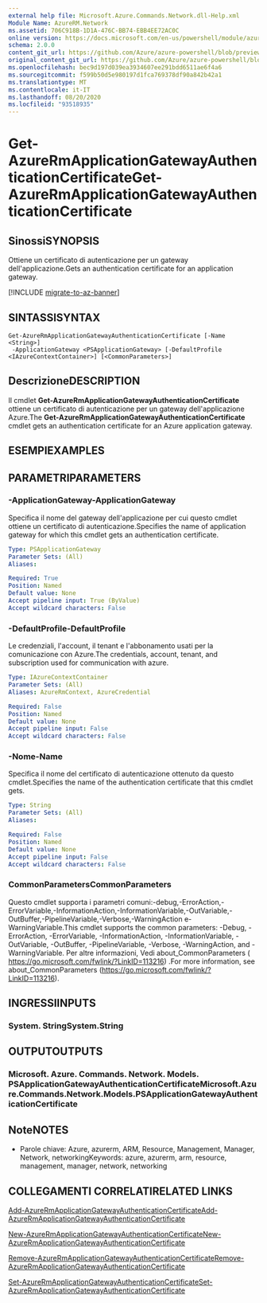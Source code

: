 ```yaml
---
external help file: Microsoft.Azure.Commands.Network.dll-Help.xml
Module Name: AzureRM.Network
ms.assetid: 706C918B-1D1A-476C-BB74-EBB4EE72AC0C
online version: https://docs.microsoft.com/en-us/powershell/module/azurerm.network/get-azurermapplicationgatewayauthenticationcertificate
schema: 2.0.0
content_git_url: https://github.com/Azure/azure-powershell/blob/preview/src/ResourceManager/Network/Commands.Network/help/Get-AzureRmApplicationGatewayAuthenticationCertificate.md
original_content_git_url: https://github.com/Azure/azure-powershell/blob/preview/src/ResourceManager/Network/Commands.Network/help/Get-AzureRmApplicationGatewayAuthenticationCertificate.md
ms.openlocfilehash: bec9d197d039ea3934607ee291bdd6511ae6f4a6
ms.sourcegitcommit: f599b50d5e980197d1fca769378df90a842b42a1
ms.translationtype: MT
ms.contentlocale: it-IT
ms.lasthandoff: 08/20/2020
ms.locfileid: "93518935"
---
```

# <span data-ttu-id="e76e4-101">Get-AzureRmApplicationGatewayAuthenticationCertificate</span><span class="sxs-lookup"><span data-stu-id="e76e4-101">Get-AzureRmApplicationGatewayAuthenticationCertificate</span></span>

## <span data-ttu-id="e76e4-102">Sinossi</span><span class="sxs-lookup"><span data-stu-id="e76e4-102">SYNOPSIS</span></span>
<span data-ttu-id="e76e4-103">Ottiene un certificato di autenticazione per un gateway dell'applicazione.</span><span class="sxs-lookup"><span data-stu-id="e76e4-103">Gets an authentication certificate for an application gateway.</span></span>

[!INCLUDE [migrate-to-az-banner](../../includes/migrate-to-az-banner.md)]

## <span data-ttu-id="e76e4-104">SINTASSI</span><span class="sxs-lookup"><span data-stu-id="e76e4-104">SYNTAX</span></span>

```
Get-AzureRmApplicationGatewayAuthenticationCertificate [-Name <String>]
 -ApplicationGateway <PSApplicationGateway> [-DefaultProfile <IAzureContextContainer>] [<CommonParameters>]
```

## <span data-ttu-id="e76e4-105">Descrizione</span><span class="sxs-lookup"><span data-stu-id="e76e4-105">DESCRIPTION</span></span>
<span data-ttu-id="e76e4-106">Il cmdlet **Get-AzureRmApplicationGatewayAuthenticationCertificate** ottiene un certificato di autenticazione per un gateway dell'applicazione Azure.</span><span class="sxs-lookup"><span data-stu-id="e76e4-106">The **Get-AzureRmApplicationGatewayAuthenticationCertificate** cmdlet gets an authentication certificate for an Azure application gateway.</span></span>

## <span data-ttu-id="e76e4-107">ESEMPI</span><span class="sxs-lookup"><span data-stu-id="e76e4-107">EXAMPLES</span></span>

## <span data-ttu-id="e76e4-108">PARAMETRI</span><span class="sxs-lookup"><span data-stu-id="e76e4-108">PARAMETERS</span></span>

### <span data-ttu-id="e76e4-109">-ApplicationGateway</span><span class="sxs-lookup"><span data-stu-id="e76e4-109">-ApplicationGateway</span></span>
<span data-ttu-id="e76e4-110">Specifica il nome del gateway dell'applicazione per cui questo cmdlet ottiene un certificato di autenticazione.</span><span class="sxs-lookup"><span data-stu-id="e76e4-110">Specifies the name of application gateway for which this cmdlet gets an authentication certificate.</span></span>

```yaml
Type: PSApplicationGateway
Parameter Sets: (All)
Aliases: 

Required: True
Position: Named
Default value: None
Accept pipeline input: True (ByValue)
Accept wildcard characters: False
```

### <span data-ttu-id="e76e4-111">-DefaultProfile</span><span class="sxs-lookup"><span data-stu-id="e76e4-111">-DefaultProfile</span></span>
<span data-ttu-id="e76e4-112">Le credenziali, l'account, il tenant e l'abbonamento usati per la comunicazione con Azure.</span><span class="sxs-lookup"><span data-stu-id="e76e4-112">The credentials, account, tenant, and subscription used for communication with azure.</span></span>

```yaml
Type: IAzureContextContainer
Parameter Sets: (All)
Aliases: AzureRmContext, AzureCredential

Required: False
Position: Named
Default value: None
Accept pipeline input: False
Accept wildcard characters: False
```

### <span data-ttu-id="e76e4-113">-Nome</span><span class="sxs-lookup"><span data-stu-id="e76e4-113">-Name</span></span>
<span data-ttu-id="e76e4-114">Specifica il nome del certificato di autenticazione ottenuto da questo cmdlet.</span><span class="sxs-lookup"><span data-stu-id="e76e4-114">Specifies the name of the authentication certificate that this cmdlet gets.</span></span>

```yaml
Type: String
Parameter Sets: (All)
Aliases: 

Required: False
Position: Named
Default value: None
Accept pipeline input: False
Accept wildcard characters: False
```

### <span data-ttu-id="e76e4-115">CommonParameters</span><span class="sxs-lookup"><span data-stu-id="e76e4-115">CommonParameters</span></span>
<span data-ttu-id="e76e4-116">Questo cmdlet supporta i parametri comuni:-debug,-ErrorAction,-ErrorVariable,-InformationAction,-InformationVariable,-OutVariable,-OutBuffer,-PipelineVariable,-Verbose,-WarningAction e-WarningVariable.</span><span class="sxs-lookup"><span data-stu-id="e76e4-116">This cmdlet supports the common parameters: -Debug, -ErrorAction, -ErrorVariable, -InformationAction, -InformationVariable, -OutVariable, -OutBuffer, -PipelineVariable, -Verbose, -WarningAction, and -WarningVariable.</span></span> <span data-ttu-id="e76e4-117">Per altre informazioni, Vedi about_CommonParameters ( https://go.microsoft.com/fwlink/?LinkID=113216) .</span><span class="sxs-lookup"><span data-stu-id="e76e4-117">For more information, see about_CommonParameters (https://go.microsoft.com/fwlink/?LinkID=113216).</span></span>

## <span data-ttu-id="e76e4-118">INGRESSI</span><span class="sxs-lookup"><span data-stu-id="e76e4-118">INPUTS</span></span>

### <span data-ttu-id="e76e4-119">System. String</span><span class="sxs-lookup"><span data-stu-id="e76e4-119">System.String</span></span>

## <span data-ttu-id="e76e4-120">OUTPUT</span><span class="sxs-lookup"><span data-stu-id="e76e4-120">OUTPUTS</span></span>

### <span data-ttu-id="e76e4-121">Microsoft. Azure. Commands. Network. Models. PSApplicationGatewayAuthenticationCertificate</span><span class="sxs-lookup"><span data-stu-id="e76e4-121">Microsoft.Azure.Commands.Network.Models.PSApplicationGatewayAuthenticationCertificate</span></span>

## <span data-ttu-id="e76e4-122">Note</span><span class="sxs-lookup"><span data-stu-id="e76e4-122">NOTES</span></span>
* <span data-ttu-id="e76e4-123">Parole chiave: Azure, azurerm, ARM, Resource, Management, Manager, Network, networking</span><span class="sxs-lookup"><span data-stu-id="e76e4-123">Keywords: azure, azurerm, arm, resource, management, manager, network, networking</span></span>

## <span data-ttu-id="e76e4-124">COLLEGAMENTI CORRELATI</span><span class="sxs-lookup"><span data-stu-id="e76e4-124">RELATED LINKS</span></span>

[<span data-ttu-id="e76e4-125">Add-AzureRmApplicationGatewayAuthenticationCertificate</span><span class="sxs-lookup"><span data-stu-id="e76e4-125">Add-AzureRmApplicationGatewayAuthenticationCertificate</span></span>](./Add-AzureRmApplicationGatewayAuthenticationCertificate.md)

[<span data-ttu-id="e76e4-126">New-AzureRmApplicationGatewayAuthenticationCertificate</span><span class="sxs-lookup"><span data-stu-id="e76e4-126">New-AzureRmApplicationGatewayAuthenticationCertificate</span></span>](./New-AzureRmApplicationGatewayAuthenticationCertificate.md)

[<span data-ttu-id="e76e4-127">Remove-AzureRmApplicationGatewayAuthenticationCertificate</span><span class="sxs-lookup"><span data-stu-id="e76e4-127">Remove-AzureRmApplicationGatewayAuthenticationCertificate</span></span>](./Remove-AzureRmApplicationGatewayAuthenticationCertificate.md)

[<span data-ttu-id="e76e4-128">Set-AzureRmApplicationGatewayAuthenticationCertificate</span><span class="sxs-lookup"><span data-stu-id="e76e4-128">Set-AzureRmApplicationGatewayAuthenticationCertificate</span></span>](./Set-AzureRmApplicationGatewayAuthenticationCertificate.md)



